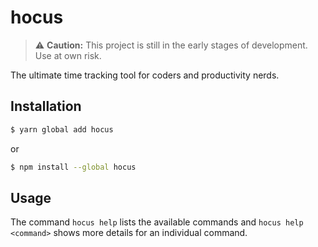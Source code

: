 # hocus

> :warning: **Caution:** This project is still in the early stages of development. Use at own risk.

The ultimate time tracking tool for coders and productivity nerds.

## Installation

```bash
$ yarn global add hocus
```

or

```bash
$ npm install --global hocus
```

## Usage

The command `hocus help` lists the available commands and `hocus help <command>` shows more details for an individual command.
